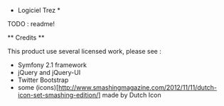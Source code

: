 * Logiciel Trez *

TODO : readme!

** Credits **

This product use several licensed work, please see :
 * Symfony 2.1 framework
 * jQuery and jQuery-UI
 * Twitter Bootstrap
 * some (icons)[http://www.smashingmagazine.com/2012/11/11/dutch-icon-set-smashing-edition/] made by Dutch Icon